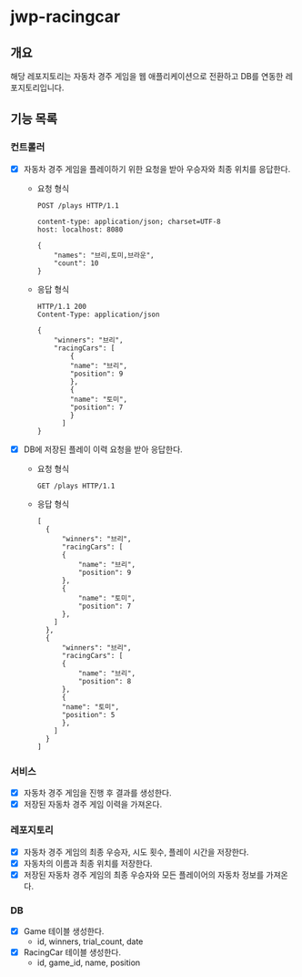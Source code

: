 # jwp-racingcar

## 개요

해당 레포지토리는 자동차 경주 게임을 웹 애플리케이션으로 전환하고 DB를 연동한 레포지토리입니다.

## 기능 목록

### 컨트롤러

- [x] 자동차 경주 게임을 플레이하기 위한 요청을 받아 우승자와 최종 위치를 응답한다.

  - 요청 형식
      ```text
      POST /plays HTTP/1.1
        
      content-type: application/json; charset=UTF-8
      host: localhost: 8080
        
      {
          "names": "브리,토미,브라운",
          "count": 10
      }
      ```

  - 응답 형식
      ```text
      HTTP/1.1 200
      Content-Type: application/json
        
      {
          "winners": "브리",
          "racingCars": [
              {
              "name": "브리",
              "position": 9
              },
              {
              "name": "토미",
              "position": 7
              }
            ]
      }
      ```

- [x] DB에 저장된 플레이 이력 요청을 받아 응답한다.
    - 요청 형식
        ```text
        GET /plays HTTP/1.1
      ```
    - 응답 형식
        ```text
      [
          {
              "winners": "브리",
              "racingCars": [
              {
                  "name": "브리",
                  "position": 9
              },
              {
                  "name": "토미",
                  "position": 7
              },
            ]
          },
          {
              "winners": "브리",
              "racingCars": [
              {
                  "name": "브리",
                  "position": 8
              },
              {
              "name": "토미",
              "position": 5
              },
            ]
          }
      ]
       ```
      
### 서비스

- [x] 자동차 경주 게임을 진행 후 결과를 생성한다.
- [x] 저장된 자동차 경주 게임 이력을 가져온다. 

### 레포지토리

- [x] 자동차 경주 게임의 최종 우승자, 시도 횟수, 플레이 시간을 저장한다.
- [x] 자동차의 이름과 최종 위치를 저장한다.
- [x] 저장된 자동차 경주 게임의 최종 우승자와 모든 플레이어의 자동차 정보를 가져온다.

### DB

- [x] Game 테이블 생성한다.
    - id, winners, trial_count, date
- [x] RacingCar 테이블 생성한다.
    - id, game_id, name, position
